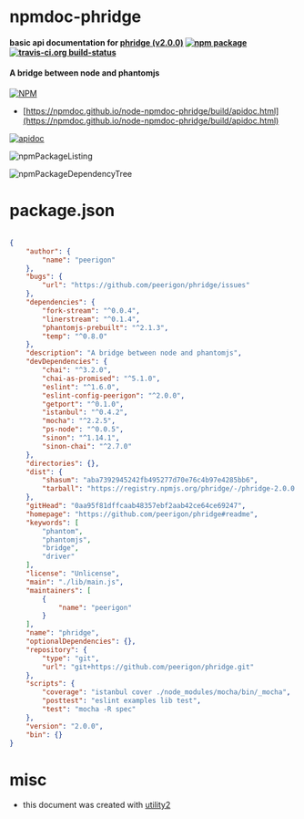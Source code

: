 # npmdoc-phridge

#### basic api documentation for  [phridge (v2.0.0)](https://github.com/peerigon/phridge#readme)  [![npm package](https://img.shields.io/npm/v/npmdoc-phridge.svg?style=flat-square)](https://www.npmjs.org/package/npmdoc-phridge) [![travis-ci.org build-status](https://api.travis-ci.org/npmdoc/node-npmdoc-phridge.svg)](https://travis-ci.org/npmdoc/node-npmdoc-phridge)

#### A bridge between node and phantomjs

[![NPM](https://nodei.co/npm/phridge.png?downloads=true&downloadRank=true&stars=true)](https://www.npmjs.com/package/phridge)

- [https://npmdoc.github.io/node-npmdoc-phridge/build/apidoc.html](https://npmdoc.github.io/node-npmdoc-phridge/build/apidoc.html)

[![apidoc](https://npmdoc.github.io/node-npmdoc-phridge/build/screenCapture.buildCi.browser.%252Ftmp%252Fbuild%252Fapidoc.html.png)](https://npmdoc.github.io/node-npmdoc-phridge/build/apidoc.html)

![npmPackageListing](https://npmdoc.github.io/node-npmdoc-phridge/build/screenCapture.npmPackageListing.svg)

![npmPackageDependencyTree](https://npmdoc.github.io/node-npmdoc-phridge/build/screenCapture.npmPackageDependencyTree.svg)



# package.json

```json

{
    "author": {
        "name": "peerigon"
    },
    "bugs": {
        "url": "https://github.com/peerigon/phridge/issues"
    },
    "dependencies": {
        "fork-stream": "^0.0.4",
        "linerstream": "^0.1.4",
        "phantomjs-prebuilt": "^2.1.3",
        "temp": "^0.8.0"
    },
    "description": "A bridge between node and phantomjs",
    "devDependencies": {
        "chai": "^3.2.0",
        "chai-as-promised": "^5.1.0",
        "eslint": "^1.6.0",
        "eslint-config-peerigon": "^2.0.0",
        "getport": "^0.1.0",
        "istanbul": "^0.4.2",
        "mocha": "^2.2.5",
        "ps-node": "^0.0.5",
        "sinon": "^1.14.1",
        "sinon-chai": "^2.7.0"
    },
    "directories": {},
    "dist": {
        "shasum": "aba7392945242fb495277d70e76c4b97e4285bb6",
        "tarball": "https://registry.npmjs.org/phridge/-/phridge-2.0.0.tgz"
    },
    "gitHead": "0aa95f81dffcaab48357ebf2aab42ce64ce69247",
    "homepage": "https://github.com/peerigon/phridge#readme",
    "keywords": [
        "phantom",
        "phantomjs",
        "bridge",
        "driver"
    ],
    "license": "Unlicense",
    "main": "./lib/main.js",
    "maintainers": [
        {
            "name": "peerigon"
        }
    ],
    "name": "phridge",
    "optionalDependencies": {},
    "repository": {
        "type": "git",
        "url": "git+https://github.com/peerigon/phridge.git"
    },
    "scripts": {
        "coverage": "istanbul cover ./node_modules/mocha/bin/_mocha",
        "posttest": "eslint examples lib test",
        "test": "mocha -R spec"
    },
    "version": "2.0.0",
    "bin": {}
}
```



# misc
- this document was created with [utility2](https://github.com/kaizhu256/node-utility2)
